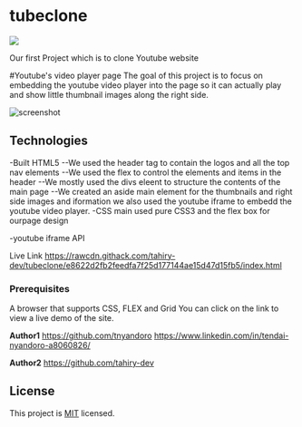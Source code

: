 # tubeclone

![](https://img.shields.io/badge/Microverse-blueviolet)


Our first Project which is to clone Youtube website 

#Youtube's video player page
The goal of this project is to focus on embedding the youtube video player into the page so it can actually play and show little thumbnail images along the right side.

![screenshot](https://user-images.githubusercontent.com/30318155/90988765-94f20c00-e595-11ea-9f83-dccee4ec7011.png)

## Technologies
-Built HTML5
--We used the header  tag to contain the logos and all the top nav elements
--We used the flex to control the elements and items in the header
--We mostly used the divs eleent to structure the contents of the main page 
--We created an aside main element for the thumbnails and right side images and iformation
we also used the youtube iframe to embedd the youtube video player.
-CSS main used pure CSS3 and the flex box for ourpage design

-youtube iframe API

Live Link https://rawcdn.githack.com/tahiry-dev/tubeclone/e8622d2fb2feedfa7f25d177144ae15d47d15fb5/index.html

### Prerequisites
A browser that supports CSS, FLEX and Grid
You can click on the link to view a live demo of the site.

**Author1**
https://github.com/tnyandoro
https://www.linkedin.com/in/tendai-nyandoro-a8060826/

**Author2**
https://github.com/tahiry-dev


## License

This project is [MIT](lic.url) licensed.
